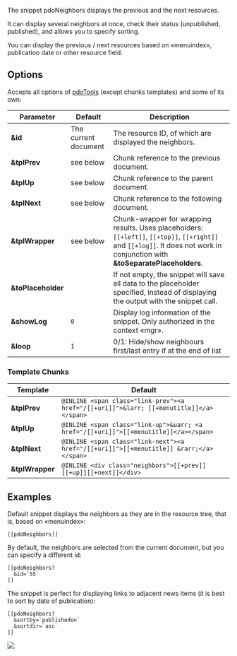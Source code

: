 The snippet pdoNeighbors displays the previous and the next resources.

It can display several neighbors at once, check their status (unpublished, published), and allows you to specify sorting.

You can display the previous / next resources based on «menuindex», publication date or other resource field.

## Options

Accepts all options of [pdoTools][1] (except chunks templates) and some of its own:

Parameter          | Default              | Description
-------------------|----------------------|-------------------------------------------------------------------------------------------------------------------------------------------------------------------------------
**&id**            | The current document | The resource ID, of which are displayed the neighbors.
**&tplPrev**       | see below            | Chunk reference to the previous document.
**&tplUp**         | see below            | Chunk reference to the parent document.
**&tplNext**       | see below            | Chunk reference to the following document.
**&tplWrapper**    | see below            | Chunk-wrapper for wrapping results. Uses placeholders: `[[+left]]`, `[[+top]]`, `[[+right]]` and `[[+log]]`. It does not work in conjunction with **&toSeparatePlaceholders**.
**&toPlaceholder** |                      | If not empty, the snippet will save all data to the placeholder specified, instead of displaying the output with the snippet call.
**&showLog**       | `0`                    | Display log information of the snippet. Only authorized in the context «mgr».
**&loop**          | `1`                    | 0/1: Hide/show neighbours first/last entry if at the end of list

### Template Chunks

Template        | Default
----------------|---------------------------------------------------------------------------------------
**&tplPrev**    | `@INLINE <span class="link-prev"><a href="/[[+uri]]">&larr; [[+menutitle]]</a></span>`
**&tplUp**      | `@INLINE <span class="link-up">&uarr; <a href="/[[+uri]]">[[+menutitle]]</a></span>`
**&tplNext**    | `@INLINE <span class="link-next"><a href="/[[+uri]]">[[+menutitle]] &rarr;</a></span>`
**&tplWrapper** | `@INLINE <div class="neighbors">[[+prev]][[+up]][[+next]]</div>`

## Examples

Default snippet displays the neighbors as they are in the resource tree, that is, based on  «menuindex»:

```modx
[[pdoNeighbors]]
```

By default, the neighbors are selected from the current document, but you can specify a different id:

```modx
[[pdoNeighbors?
  &id=`55`
]]
```

The snippet is perfect for displaying links to adjacent news items (it is best to sort by date of publication):

```modx
[[pdoNeighbors?
  &sortby=`publishedon`
  &sortdir=`asc`
]]
```

[![](https://file.modx.pro/files/0/b/0/0b0f9549bbf2d026243a71c5908f4f26s.jpg)](https://file.modx.pro/files/0/b/0/0b0f9549bbf2d026243a71c5908f4f26.png)

[1]: /en/components/01_pdoTools/04_General_settings.md
